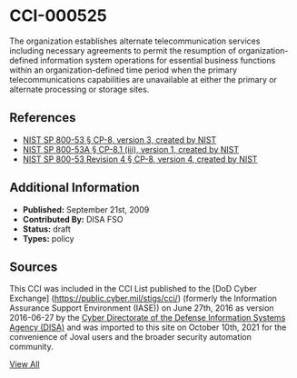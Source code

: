 # CCI-000525

The organization establishes alternate telecommunication services including necessary agreements to permit the resumption of organization-defined information system operations for essential business functions within an organization-defined time period when the primary telecommunications capabilities are unavailable at either the primary or alternate processing or storage sites.

## References ##

* [NIST SP 800-53 § CP-8, version 3, created by NIST](http://csrc.nist.gov/publications/PubsSPs.html)
* [NIST SP 800-53A § CP-8.1 (iii), version 1, created by NIST](http://csrc.nist.gov/publications/PubsSPs.html)
* [NIST SP 800-53 Revision 4 § CP-8, version 4, created by NIST](http://csrc.nist.gov/publications/PubsSPs.html)


## Additional Information ##

* **Published:** September 21st, 2009
* **Contributed By:** DISA FSO
* **Status:** draft
* **Types:** policy

## Sources ##

This CCI was included in the CCI List published to the [DoD Cyber Exchange]
(https://public.cyber.mil/stigs/cci/) (formerly the Information Assurance Support Environment
(IASE)) on June 27th, 2016 as version 2016-06-27 by the [Cyber Directorate of the Defense 
Information Systems Agency (DISA)](https://public.cyber.mil/about-cyber/) and was imported to 
this site on October 10th, 2021 for the convenience of Joval users and the broader security automation community.

[View All](../README.md)
